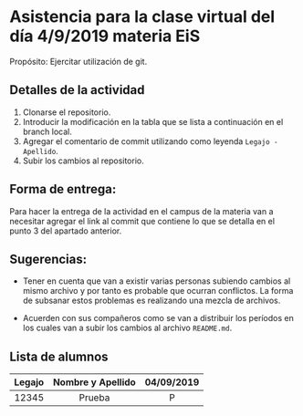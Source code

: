# Asistencia para la clase virtual del día 4/9/2019 materia EiS

Propósito: Ejercitar utilización de git.

## Detalles de la actividad

1. Clonarse el repositorio.
2. Introducir la modificación en la tabla que se lista a continuación en el branch local.
3. Agregar el comentario de commit utilizando como leyenda `Legajo - Apellido`.
4. Subir los cambios al repositorio.

## Forma de entrega:

Para hacer la entrega de la actividad en el campus de la materia van a necesitar agregar el link al commit que contiene lo que se detalla en el punto 3 del apartado anterior.

## Sugerencias:

- Tener en cuenta que van a existir varias personas subiendo cambios al mismo archivo y por tanto es probable que ocurran conflictos. La forma de subsanar estos problemas es realizando una mezcla de archivos.

- Acuerden con sus compañeros como se van a distribuir los períodos en los cuales van a subir los cambios al archivo `README.md`.

## Lista de alumnos 

| Legajo | Nombre y Apellido | 04/09/2019 |
| :----: | :---------------: | :--------: |
| 12345  | Prueba            |   P        |

